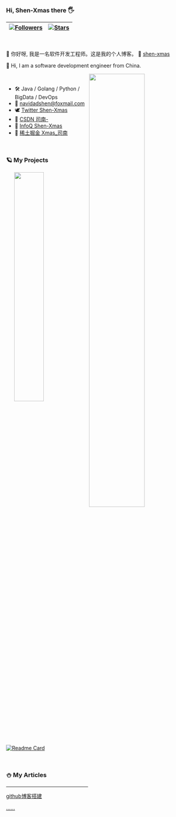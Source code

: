 ### Hi, Shen-Xmas there :raised_hand_with_fingers_splayed:

| [![Followers](https://img.shields.io/github/followers/Shen-Xmas)](#) | [![Stars](https://img.shields.io/github/stars/Shen-Xmas)](#)
--| --|

<br />

:feet: 你好呀, 我是一名软件开发工程师。这是我的个人博客。 :compass: [shen-xmas](https://shen-xmas.github.io/)

:feet: Hi, I am a software development engineer from China. 

[<img align="right" width="55%" src="https://github-readme-stats.vercel.app/api?username=Shen-Xmas&count_private=true&show_icons=true">](https://github.com/Shen-Xmas)

<br />

-   :hammer_and_wrench: Java / Golang / Python / BigData / DevOps
-   :e-mail:  navidadshen@foxmail.com
-   :dove: [Twitter Shen-Xmas](https://twitter.com/ShenXmas)
-   :volcano:  [CSDN 司南-](https://blog.csdn.net/m0_74142679?type=blog)
-   :sunrise_over_mountains:  [InfoQ Shen-Xmas](https://www.infoq.cn/profile/B9984F3E35D0D3/publish)
-   :wrench:  [稀土掘金 Xmas_司南](https://juejin.cn/user/4482055765504792)

<br />

### :ringed_planet: My Projects

[<img align="right" top="20" width="40%" src="https://github-readme-stats.vercel.app/api/top-langs/?username=Shen-Xmas&lang_count=8">](https://github.com/Shen-Xmas)

[![Readme Card](https://github-readme-stats.vercel.app/api/pin/?username=Shen-Xmas&repo=spring-boot-demo)](https://github.com/Shen-Xmas/spring-boot-demo)

<br />

### :snowman: My Articles
---

[github博客搭建](https://shen-xmas.github.io/2022/11/21/myblog-tutorial/)

[......](https://shen-xmas.github.io/)

<!--
**Shen-Xmas/Shen-Xmas** is a ✨ _special_ ✨ repository because its `README.md` (this file) appears on your GitHub profile.

Here are some ideas to get you started:

图标见 https://github.com/ikatyang/emoji-cheat-sheet/blob/master/README.md

卡片见 https://github.com/anuraghazra/github-readme-stats

- 🔭 I’m currently working on ...
- 🌱 I’m currently learning ...
- 👯 I’m looking to collaborate on ...
- 🤔 I’m looking for help with ...
- 💬 Ask me about ...
- 📫 How to reach me: ...
- 😄 Pronouns: ...
- ⚡ Fun fact: ...
-->
